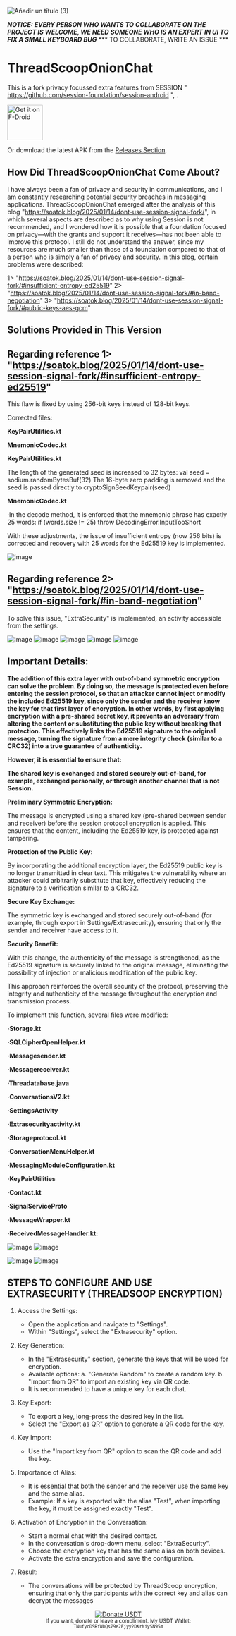 
![Añadir un título (3)](https://github.com/user-attachments/assets/7bc76191-5079-46a5-88ef-15de84d1592b)

***NOTICE: EVERY PERSON WHO WANTS TO COLLABORATE ON THE PROJECT IS WELCOME, WE NEED SOMEONE WHO IS AN EXPERT IN UI TO FIX A SMALL KEYBOARD BUG***
*** TO COLLABORATE, WRITE AN ISSUE ***

# ThreadScoopOnionChat

This is a fork privacy focussed extra features from SESSION " https://github.com/session-foundation/session-android ", .

[<img src="https://fdroid.gitlab.io/artwork/badge/get-it-on.png"
     alt="Get it on F-Droid"
     height="80">](https://f-droid.org/packages/com.bwt.threadscooponionchatcom/)

Or download the latest APK from the [Releases Section](https://github.com/R00tedbrain/ThreadScoopOnionChatV2/releases/latest).

## How Did ThreadScoopOnionChat Come About?

I have always been a fan of privacy and security in communications, and I am constantly researching potential security breaches in messaging applications.
ThreadScoopOnionChat emerged after the analysis of this blog "https://soatok.blog/2025/01/14/dont-use-session-signal-fork/", in which several aspects are described as to why using Session is not recommended, and I wondered how it is possible that a foundation focused on privacy—with the grants and support it receives—has not been able to improve this protocol.
I still do not understand the answer, since my resources are much smaller than those of a foundation compared to that of a person who is simply a fan of privacy and security.
In this blog, certain problems were described:

1> "https://soatok.blog/2025/01/14/dont-use-session-signal-fork/#insufficient-entropy-ed25519"
2> "https://soatok.blog/2025/01/14/dont-use-session-signal-fork/#in-band-negotiation"
3> "https://soatok.blog/2025/01/14/dont-use-session-signal-fork/#public-keys-aes-gcm"

## Solutions Provided in This Version

## Regarding reference 1> "https://soatok.blog/2025/01/14/dont-use-session-signal-fork/#insufficient-entropy-ed25519"
This flaw is fixed by using 256-bit keys instead of 128-bit keys.

Corrected files:

<p> <b> KeyPairUtilities.kt </b></p> <p> <b> MnemonicCodec.kt </b></p> <p> <b> KeyPairUtilities.kt </b></p>
The length of the generated seed is increased to 32 bytes:
val seed = sodium.randomBytesBuf(32)
The 16-byte zero padding is removed and the seed is passed directly to cryptoSignSeedKeypair(seed)

<p> <b> MnemonicCodec.kt </b></p>
·In the decode method, it is enforced that the mnemonic phrase has exactly 25 words:
if (words.size != 25) throw DecodingError.InputTooShort

With these adjustments, the issue of insufficient entropy (now 256 bits) is corrected and recovery with 25 words for the Ed25519 key is implemented.

![image](https://github.com/user-attachments/assets/bad44698-2f93-431f-a964-6887f493b69e)


## Regarding reference 2> "https://soatok.blog/2025/01/14/dont-use-session-signal-fork/#in-band-negotiation"

To solve this issue, "ExtraSecurity" is implemented, an activity accessible from the settings.

![image](https://github.com/user-attachments/assets/f78be0a8-9be5-45ef-bd9e-63915bbea8bb)
![image](https://github.com/user-attachments/assets/4fabcab5-8634-42b0-8518-e29709c96a38)
![image](https://github.com/user-attachments/assets/60ff9959-6a2d-42d7-a5dc-50c7b4f49e08)
![image](https://github.com/user-attachments/assets/eacaf672-7f07-459c-8f9d-7c226966ea33)
![image](https://github.com/user-attachments/assets/9022c506-05da-4bc9-a8fb-107f6febd7a3)





## Important Details:
<p> <b> The addition of this extra layer with out-of-band symmetric encryption can solve the problem. By doing so, the message is protected even before entering the session protocol, so that an attacker cannot inject or modify the included Ed25519 key, since only the sender and the receiver know the key for that first layer of encryption.
In other words, by first applying encryption with a pre-shared secret key, it prevents an adversary from altering the content or substituting the public key without breaking that protection. This effectively links the Ed25519 signature to the original message, turning the signature from a mere integrity check (similar to a CRC32) into a true guarantee of authenticity.

However, it is essential to ensure that:

The shared key is exchanged and stored securely out-of-band, for example, exchanged personally, or through another channel that is not Session. </b></p>

<p> <b>Preliminary Symmetric Encryption:</b></p>
The message is encrypted using a shared key (pre-shared between sender and receiver) before the session protocol encryption is applied. This ensures that the content, including the Ed25519 key, is protected against tampering.

<p> <b>Protection of the Public Key:</b></p>
By incorporating the additional encryption layer, the Ed25519 public key is no longer transmitted in clear text. This mitigates the vulnerability where an attacker could arbitrarily substitute that key, effectively reducing the signature to a verification similar to a CRC32.

<p> <b>Secure Key Exchange:</b></p>
The symmetric key is exchanged and stored securely out-of-band (for example, through export in Settings/Extrasecurity), ensuring that only the sender and receiver have access to it.

<p> <b>Security Benefit:</b></p>
With this change, the authenticity of the message is strengthened, as the Ed25519 signature is securely linked to the original message, eliminating the possibility of injection or malicious modification of the public key.

This approach reinforces the overall security of the protocol, preserving the integrity and authenticity of the message throughout the encryption and transmission process.

To implement this function, several files were modified:
<p> <b>·Storage.kt </b></p> <p> <b>·SQLCipherOpenHelper.kt </b></p> <p> <b>·Messagesender.kt </b></p> <p> <b>·Messagereceiver.kt </b></p> <p> <b>·Threadatabase.java </b></p> <p> <b>·ConversationsV2.kt </b></p> <p> <b>·SettingsActivity</b></p> <p> <b>·Extrasecurityactivity.kt </b></p> <p> <b>·Storageprotocol.kt </b></p> <p> <b>·ConversationMenuHelper.kt </b></p> <p> <b>·MessagingModuleConfiguration.kt </b></p> <p> <b>·KeyPairUtilities </b></p> <p> <b>·Contact.kt </b></p> <p> <b>·SignalServiceProto </b></p> <p> <b>·MessageWrapper.kt </b></p> <p> <b>·ReceivedMessageHandler.kt: </b></p>



![image](https://github.com/user-attachments/assets/fe3942cb-1220-4602-bf4a-45394baa207f)
![image](https://github.com/user-attachments/assets/8e7fd497-8121-44f4-a6db-05f287f97fdd)

![image](https://github.com/user-attachments/assets/9cf94669-73da-40b4-a1d4-cabd2c054cf0)
![image](https://github.com/user-attachments/assets/638c29fb-e334-4bd5-9c37-ef5fd3803cdf)


## STEPS TO CONFIGURE AND USE EXTRASECURITY (THREADSOOP ENCRYPTION)

 
1. Access the Settings:
   - Open the application and navigate to "Settings".
   - Within "Settings", select the "Extrasecurity" option.

2. Key Generation:
   - In the "Extrasecurity" section, generate the keys that will be used for encryption.
   - Available options:
     a. "Generate Random" to create a random key.
     b. "Import from QR" to import an existing key via QR code.
   - It is recommended to have a unique key for each chat.

3. Key Export:
   - To export a key, long-press the desired key in the list.
   - Select the "Export as QR" option to generate a QR code for the key.

4. Key Import:
   - Use the "Import key from QR" option to scan the QR code and add the key.

5. Importance of Alias:
   - It is essential that both the sender and the receiver use the same key and the same alias.
   - Example: If a key is exported with the alias "Test", when importing the key, it must be assigned exactly "Test".

6. Activation of Encryption in the Conversation:
   - Start a normal chat with the desired contact.
   - In the conversation's drop-down menu, select "ExtraSecurity".
   - Choose the encryption key that has the same alias on both devices.
   - Activate the extra encryption and save the configuration.

7. Result:
   - The conversations will be protected by ThreadScoop encryption, ensuring that only the participants with the correct key and alias can decrypt the messages

<p align="center">
  <a href="https://example.com/donate" target="_blank">
    <img src="https://img.shields.io/badge/Donate-USDT-green?style=for-the-badge&logo=tether" alt="Donate USDT">
  </a>
  <br>
  <small>If you want, donate or leave a compliment. My USDT Wallet: <code>TNufycDSRfWbQs79e2Fjyy2DKrNiySN95m</code></small>
</p>
